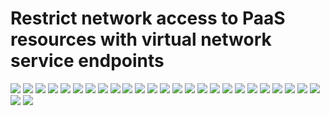 # Restrict network access to PaaS resources with virtual network service endpoints

<img src="Images/Restrict network access 1.png">
                                              
                                              
<img src="Images/Restrict network access 2.png">

<img src="Images/Restrict network access 3.png">

<img src="Images/Restrict network access 4.png">

<img src="Images/Restrict network access 5.png">

<img src="Images/Restrict network access 6.png">

<img src="Images/Restrict network access 7.png">

<img src="Images/Restrict network access 8.png">

<img src="Images/Restrict network access 9.png">

<img src="Images/Restrict network access 10.png">

<img src="Images/Restrict network access 11.png">

<img src="Images/Restrict network access 12.png">

<img src="Images/Restrict network access 13.png">

<img src="Images/Restrict network access 14.png">

<img src="Images/Restrict network access 15.png">

<img src="Images/Restrict network access 16.png">

<img src="Images/Restrict network access 17.png">

<img src="Images/Restrict network access 18.png">

<img src="Images/Restrict network access 19.png">

<img src="Images/Restrict network access 20.png">

<img src="Images/Restrict network access 21.png">

<img src="Images/Restrict network access 22.png">

<img src="Images/Restrict network access 23.png">

<img src="Images/Restrict network access 24.png">

<img src="Images/Restrict network access 25.png">

<img src="Images/Restrict network access 26.png">

<img src="Images/Restrict network access 27.png">
